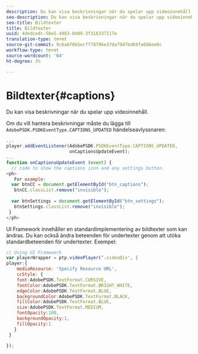 ```yaml
---
description: Du kan visa beskrivningar när du spelar upp videoinnehåll.
seo-description: Du kan visa beskrivningar när du spelar upp videoinnehåll.
seo-title: Bildtexter
title: Bildtexter
uuid: 4dedcedc-50e5-4983-bb09-3f316337117e
translation-type: tm+mt
source-git-commit: 9c6a6f0b5ecff78796e37daf9d7bdb9fa686ee0c
workflow-type: tm+mt
source-wordcount: '64'
ht-degree: 3%

---
```



# Bildtexter{#captions}

Du kan visa beskrivningar när du spelar upp videoinnehåll.

Om du vill hantera beskrivningar måste du lägga till `AdobePSDK.PSDKEventType.CAPTIONS_UPDATED` händelseavlyssnaren:

```js
... 
player.addEventListener(AdobePSDK.PSDKEventType.CAPTIONS_UPDATED,  
                        onCaptionsUpdateEvent); 
... 
function onCaptionsUpdateEvent (event) { 
  // code to show the captions icon and any settings button. 
<ph>
   For example: 
  var btnCC = document.getElementById("btn_captions"); 
   btnCC.classList.remove("invisible"); 
   
  var btnSettings = document.getElementById("btn_settings"); 
   btnSettings.classList.remove("invisible"); 
 } 
</ph>
```

UI Framework innehåller en standardimplementering av bildtexter som kan ändras. Du kan också ändra beteenden för undertexter genom att utöka standardbeteenden för undertexter. Exempel:

```js
// Using UI Framework 
var playerWrapper = ptp.videoPlayer(‘.videoDiv', { 
player:{ 
    mediaResource: 'Specify Resource URL', 
    ccStyle: { 
    font:AdobePSDK.TextFormat.CURSIVE, 
    fontColor:AdobePSDK.TextFormat.BRIGHT_WHITE, 
    edgeColor:AdobePSDK.TextFormat.BLUE, 
    backgroundColor:AdobePSDK.TextFormat.BLACK, 
    fillColor:AdobePSDK.TextFormat.BLUE, 
    size:AdobePSDK.TextFormat.MEDIUM, 
    fontOpacity:100, 
    backgroundOpacity:1, 
    fillOpacity:1 
   } 
 } 
 
}); 
```
